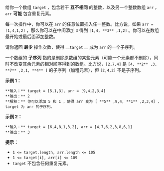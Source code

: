 给你一个数组 `target` ，包含若干 **互不相同** 的整数，以及另一个整数数组 `arr` ，`arr` **可能** 包含重复元素。

每一次操作中，你可以在 `arr` 的任意位置插入任一整数。比方说，如果 `arr = [1,4,1,2]` ，那么你可以在中间添加 `3` 得到
`[1,4, **3** ,1,2]` 。你可以在数组最开始或最后面添加整数。

请你返回 **最少** 操作次数，使得 __`target` __ 成为 `arr` 的一个子序列。

一个数组的 **子序列** 指的是删除原数组的某些元素（可能一个元素都不删除），同时不改变其余元素的相对顺序得到的数组。比方说，`[2,7,4]` 是
`[4, **2** ,3, **7** ,2,1, **4** ]` 的子序列（加粗元素），但 `[2,4,2]` 不是子序列。

**示例 1：**

    
    
    **输入：** target = [5,1,3], arr = [9,4,2,3,4]
    **输出：** 2
    **解释：** 你可以添加 5 和 1 ，使得 arr 变为 [ **5** ,9,4, **1** ,2,3,4] ，target 为 arr 的子序列。
    

**示例 2：**

    
    
    **输入：** target = [6,4,8,1,3,2], arr = [4,7,6,2,3,8,6,1]
    **输出：** 3
    

**提示：**

  * `1 <= target.length, arr.length <= 105`
  * `1 <= target[i], arr[i] <= 109`
  * `target` 不包含任何重复元素。

